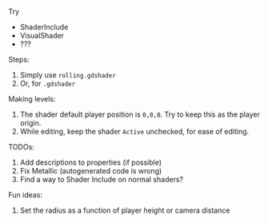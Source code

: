 Try
 - ShaderInclude
 - VisualShader
 - ???

Steps:

1. Simply use `rolling.gdshader`
2. Or, for `.gdshader`

Making levels:

1. The shader default player position is `0,0,0`. Try to keep this as the player origin.
2. While editing, keep the shader `Active` unchecked, for ease of editing.

TODOs:

1. Add descriptions to properties (if possible)
2. Fix Metallic (autogenerated code is wrong)
3. Find a way to Shader Include on normal shaders?

Fun ideas:

1. Set the radius as a function of player height or camera distance
